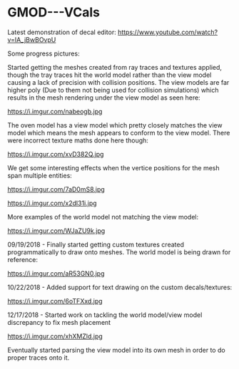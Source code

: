 # GMOD---VCals

Latest demonstration of decal editor:
https://www.youtube.com/watch?v=IA_jBwBOvpU

Some progress pictures:

Started getting the meshes created from ray traces and textures applied, though the tray traces hit the world model rather than the view model causing a lack of precision with collision positions.
The view models are far higher poly (Due to them not being used for collision simulations) which results in the mesh rendering under the view model as seen here:

https://i.imgur.com/nabeogb.jpg

The oven model has a view model which pretty closely matches the view model which means the mesh appears to conform to the view model. There were incorrect texture maths done here though:

https://i.imgur.com/xvD382Q.jpg

We get some interesting effects when the vertice positions for the mesh span multiple entities:

https://i.imgur.com/7aD0mS8.jpg

https://i.imgur.com/x2dl31i.jpg

More examples of the world model not matching the view model:

https://i.imgur.com/WJaZU9k.jpg


09/19/2018 - Finally started getting custom textures created programmatically to draw onto meshes. The world model is being drawn for reference:

https://i.imgur.com/aR53GN0.jpg

10/22/2018 - Added support for text drawing on the custom decals/textures:

https://i.imgur.com/6oTFXxd.jpg

12/17/2018 - Started work on tackling the world model/view model discrepancy to fix mesh placement

https://i.imgur.com/xhXMZld.jpg

Eventually started parsing the view model into its own mesh in order to do proper traces onto it.
